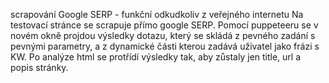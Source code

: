 scrapování Google SERP - funkční odkudkoliv z veřejného internetu
Na testovací stránce se scrapuje přímo google SERP. Pomocí puppeteeru se v novém okně projdou výsledky dotazu, který se skládá z pevného zadání s pevnými parametry, a z dynamické části kterou zadává uživatel jako frázi s KW. Po analýze html se protřídí výsledky tak, aby zůstaly jen title, url a popis stránky.
